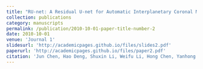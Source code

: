```yaml
---
title: "RU-net: A Residual U-net for Automatic Interplanetary Coronal Mass Ejection Detection"
collection: publications
category: manuscripts
permalink: /publication/2010-10-01-paper-title-number-2
date: 2010-10-01
venue: 'Journal 1'
slidesurl: 'http://academicpages.github.io/files/slides2.pdf'
paperurl: 'http://academicpages.github.io/files/paper2.pdf'
citation: 'Jun Chen, Hao Deng, Shuxin Li, Weifu Li, Hong Chen, Yanhong Chen, Bingxian Luo. <i>The Astrophysical Journal Supplement Series</i>.'
---
```

